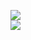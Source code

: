 [![](https://img.shields.io/badge/Made%20With-Github%20Spray-lightgrey.svg?style=for-the-badge&logo=github)](https://github.com/Annihil/github-spray#31854)  
[![](https://i.imgur.com/2DrTn0Z.gif)](https://github.com/Annihil/github-spray)